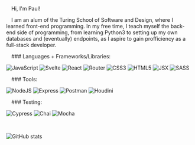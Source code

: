 &emsp;Hi, I'm Paul!

&emsp;I am an alum of the Turing School of Software and Design, where I learned front-end programming. In my free time, I teach myself the back-end side of programming, from learning Python3 to setting up my own databases and (eventually) endpoints, as I aspire to gain profficiency as a full-stack developer.

&emsp;### Languages + Frameworks/Libraries:

<section>
  <img alt="JavaScript" src="https://img.shields.io/badge/javascript%20-%23323330.svg?&style=for-the-badge&logo=javascript&logoColor=%23F7DF1E"/>
  <img alt="Svelte" src="https://img.shields.io/badge/svelte%20-white.svg?style=for-the-badge&logo=svelte&logoColor=%23FF3E00"/>
  <img alt="React" src="https://img.shields.io/badge/react%20-%2320232a.svg?&style=for-the-badge&logo=react&logoColor=%2361DAFB"/> 
  <img alt="Router" src="https://img.shields.io/badge/router%20-grey.svg?&style=for-the-badge&logo=react-router&logoColor=%23CA4245"/>
  <img alt="CSS3" src="https://img.shields.io/badge/css3%20-%231572B6.svg?&style=for-the-badge&logo=css3&logoColor=white"/>
  <img alt="HTML5" src="https://img.shields.io/badge/html5%20-%23E34F26.svg?&style=for-the-badge&logo=html5&logoColor=white"/>
  <img alt="JSX" src="https://img.shields.io/badge/JSX%20-%2320232a.svg?&style=for-the-badge&logo=react&logoColor=%2361DAFB"/>    
  <img alt="SASS" src="https://img.shields.io/badge/SASS%20-hotpink.svg?&style=for-the-badge&logo=SASS&logoColor=white"/>
</section>

&emsp;### Tools:

<section>
  <img alt="NodeJS" src="https://img.shields.io/badge/node.js%20-%2343853D.svg?&style=for-the-badge&logo=node.js&logoColor=white"/>
  <img alt="Express" src="https://img.shields.io/badge/express.js-000000?style=for-the-badge&logo=express&logoColor=white"/>
  <img alt="Postman" src="https://img.shields.io/badge/postman%20-%23FF6C37.svg?&style=for-the-badge&logo=postman&logoColor=white"/>
  <img alt="Houdini" src="https://img.shields.io/badge/houdini%20-%23FF4713.svg?&style=for-the-badge&logo=houdini&logoColor=white"/>
</section>
  
&emsp;### Testing:

<section>
  <img alt="Cypress" src="https://img.shields.io/badge/-cypress-%23E5E5E5?style=for-the-badge&logo=cypress&logoColor=058a5e"/>  
  <img alt="Chai" src="https://camo.githubusercontent.com/dc1b092fdeb7e14a149274315b4d53632d98e5ff80d94f3fc04bf2f995369b31/68747470733a2f2f696d672e736869656c64732e696f2f62616467652f636861692d4131313430343f7374796c653d666f722d7468652d6261646765266c6f676f3d63686169266c6f676f436f6c6f723d7768697465"/>
  <img alt="Mocha" src="https://img.shields.io/badge/-mocha-%238D6748?&style=for-the-badge&logo=mocha&logoColor=white"/>
</section>

&emsp; 
&emsp; 

![GitHub stats](https://github-readme-stats.vercel.app/api?username=PaulTimothyChambers&show_icons=true&theme=cobalt&hide=stars)

